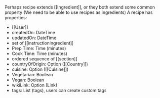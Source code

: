 Perhaps recipe extends [[Ingredient]], or they both extend some common property (We need to be able to use recipes as ingredients)
A recipe has properties:
- [[User]]
- createdOn: DateTime
- updatedOn: DateTime
-  set of [[instructionIngredient]]
- Prep Time: Time (minutes)
- Cook Time: Time (minutes)
- ordered sequence of [[section]] 
- countryOfOrigin: Option ([[Country]])
- cuisine: Option ([[Cuisine]])
- Vegetarian: Boolean
- Vegan: Boolean
- wikiLink: Option (Link)
- tags: List (tags), users can create custom tags 